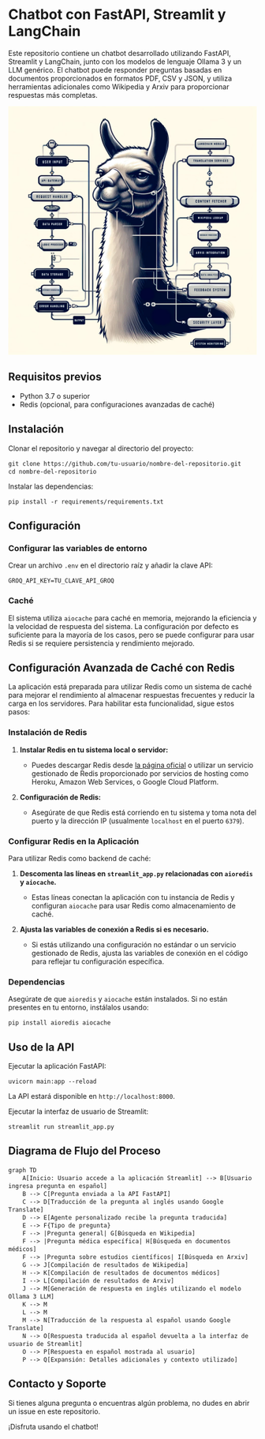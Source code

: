 
# Chatbot con FastAPI, Streamlit y LangChain

Este repositorio contiene un chatbot desarrollado utilizando FastAPI, Streamlit y LangChain, junto con los modelos de lenguaje Ollama 3 y un LLM genérico. El chatbot puede responder preguntas basadas en documentos proporcionados en formatos PDF, CSV y JSON, y utiliza herramientas adicionales como Wikipedia y Arxiv para proporcionar respuestas más completas.

![Arquitectura del Chatbot](/documentos_y_matcomplement/diagramas_graficos/llamalang.jpg)

## Requisitos previos
- Python 3.7 o superior
- Redis (opcional, para configuraciones avanzadas de caché)

## Instalación

Clonar el repositorio y navegar al directorio del proyecto:
```
git clone https://github.com/tu-usuario/nombre-del-repositorio.git
cd nombre-del-repositorio
```

Instalar las dependencias:
```
pip install -r requirements/requirements.txt
```

## Configuración

### Configurar las variables de entorno
Crear un archivo `.env` en el directorio raíz y añadir la clave API:
```
GROQ_API_KEY=TU_CLAVE_API_GROQ
```

### Caché
El sistema utiliza `aiocache` para caché en memoria, mejorando la eficiencia y la velocidad de respuesta del sistema. La configuración por defecto es suficiente para la mayoría de los casos, pero se puede configurar para usar Redis si se requiere persistencia y rendimiento mejorado.

## Configuración Avanzada de Caché con Redis

La aplicación está preparada para utilizar Redis como un sistema de caché para mejorar el rendimiento al almacenar respuestas frecuentes y reducir la carga en los servidores. Para habilitar esta funcionalidad, sigue estos pasos:

### Instalación de Redis

1. **Instalar Redis en tu sistema local o servidor:**
   - Puedes descargar Redis desde [la página oficial](https://redis.io/download) o utilizar un servicio gestionado de Redis proporcionado por servicios de hosting como Heroku, Amazon Web Services, o Google Cloud Platform.

2. **Configuración de Redis:**
   - Asegúrate de que Redis está corriendo en tu sistema y toma nota del puerto y la dirección IP (usualmente `localhost` en el puerto `6379`).

### Configurar Redis en la Aplicación

Para utilizar Redis como backend de caché:

1. **Descomenta las líneas en `streamlit_app.py` relacionadas con `aioredis` y `aiocache`.**
   - Estas líneas conectan la aplicación con tu instancia de Redis y configuran `aiocache` para usar Redis como almacenamiento de caché.

2. **Ajusta las variables de conexión a Redis si es necesario.**
   - Si estás utilizando una configuración no estándar o un servicio gestionado de Redis, ajusta las variables de conexión en el código para reflejar tu configuración específica.

### Dependencias

Asegúrate de que `aioredis` y `aiocache` están instalados. Si no están presentes en tu entorno, instálalos usando:

```
pip install aioredis aiocache
```

## Uso de la API

Ejecutar la aplicación FastAPI:
```
uvicorn main:app --reload
```
La API estará disponible en `http://localhost:8000`.

Ejecutar la interfaz de usuario de Streamlit:
```
streamlit run streamlit_app.py
```

## Diagrama de Flujo del Proceso
```mermaid
graph TD
    A[Inicio: Usuario accede a la aplicación Streamlit] --> B[Usuario ingresa pregunta en español]
    B --> C[Pregunta enviada a la API FastAPI]
    C --> D[Traducción de la pregunta al inglés usando Google Translate]
    D --> E[Agente personalizado recibe la pregunta traducida]
    E --> F{Tipo de pregunta}
    F --> |Pregunta general| G[Búsqueda en Wikipedia]
    F --> |Pregunta médica específica| H[Búsqueda en documentos médicos]
    F --> |Pregunta sobre estudios científicos| I[Búsqueda en Arxiv]
    G --> J[Compilación de resultados de Wikipedia]
    H --> K[Compilación de resultados de documentos médicos]
    I --> L[Compilación de resultados de Arxiv]
    J --> M[Generación de respuesta en inglés utilizando el modelo Ollama 3 LLM]
    K --> M
    L --> M
    M --> N[Traducción de la respuesta al español usando Google Translate]
    N --> O[Respuesta traducida al español devuelta a la interfaz de usuario de Streamlit]
    O --> P[Respuesta en español mostrada al usuario]
    P --> Q[Expansión: Detalles adicionales y contexto utilizado]
```

## Contacto y Soporte
Si tienes alguna pregunta o encuentras algún problema, no dudes en abrir un issue en este repositorio.

¡Disfruta usando el chatbot!
